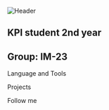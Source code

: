 ![Header](https://github.com/qrqwqeqt/qrqwqeqt/blob/main/header.gif)


## KPI student 2nd year
## Group: IM-23

Language and Tools

Projects

Follow me